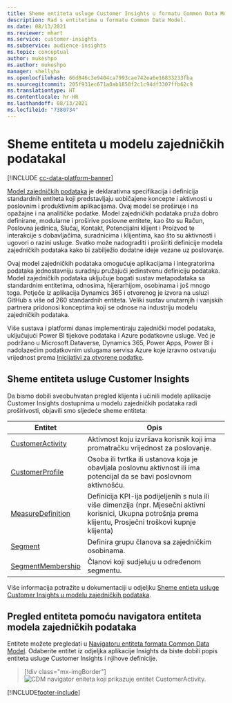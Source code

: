 ```yaml
---
title: Sheme entiteta usluge Customer Insights u formatu Common Data Model
description: Rad s entitetima u formatu Common Data Model.
ms.date: 08/13/2021
ms.reviewer: mhart
ms.service: customer-insights
ms.subservice: audience-insights
ms.topic: conceptual
author: mukeshpo
ms.author: mukeshpo
manager: shellyha
ms.openlocfilehash: 66d846c3e9404ca7993cae742ea6e16833233fba
ms.sourcegitcommit: 205f931ec671a0ab1850f2c1c94df3307ffb62c9
ms.translationtype: HT
ms.contentlocale: hr-HR
ms.lasthandoff: 08/13/2021
ms.locfileid: "7380734"
---
```

# <a name="entity-schemas-in-common-data-model"></a>Sheme entiteta u modelu zajedničkih podatakal

[!INCLUDE [cc-data-platform-banner](../includes/cc-data-platform-banner.md)]

[Model zajedničkih podataka](/common-data-model/) je deklarativna specifikacija i definicija standardnih entiteta koji predstavljaju uobičajene koncepte i aktivnosti u poslovnim i produktivnim aplikacijama. Ovaj model se proširuje i na opažajne i na analitičke podatke. Model zajedničkih podataka pruža dobro definirane, modularne i proširive poslovne entitete, kao što su Račun, Poslovna jedinica, Slučaj, Kontakt, Potencijalni klijent i Proizvod te interakcije s dobavljačima, suradnicima i klijentima, kao što su aktivnosti i ugovori o razini usluge. Svatko može nadograditi i proširiti definicije modela zajedničkih podataka kako bi zabilježio dodatne ideje vezane uz poslovanje.

Ovaj model zajedničkih podataka omogućuje aplikacijama i integratorima podataka jednostavniju suradnju pružajući jedinstvenu definiciju podataka. Model zajedničkih podataka uključuje bogati sustav metapodataka sa standardnim entitetima, odnosima, hijerarhijom, osobinama i još mnogo toga. Potječe iz aplikacija Dynamics 365 i otvorenog je izvora na usluzi GitHub s više od 260 standardnih entiteta. Veliki sustav unutarnjih i vanjskih partnera pridonosi konceptima koji se odnose na industriju modelu zajedničkih podataka.

Više sustava i platformi danas implementiraju zajednički model podataka, uključujući Power BI tijekove podataka i Azure podatkovne usluge. Već je podržano u Microsoft Dataverse, Dynamics 365, Power Apps, Power BI i nadolazećim podatkovnim uslugama servisa Azure koje izravno ostvaruju vrijednost prema [Inicijativi za otvorene podatke](https://www.microsoft.com/open-data-initiative).

## <a name="customer-insights-entity-schemas"></a>Sheme entiteta usluge Customer Insights

Da bismo dobili sveobuhvatan pregled klijenta i učinili modele aplikacije Customer Insights dostupnima u modelu zajedničkih podataka radi proširivosti, objavili smo sljedeće sheme entiteta:

| Entitet | Opis |
|---------|---------|
|[CustomerActivity](/common-data-model/schema/core/applicationcommon/foundationcommon/crmcommon/solutions/customerinsights/customeractivity) | Aktivnost koju izvršava korisnik koji ima promatračku vrijednost za poslovanje. |
|[CustomerProfile](/common-data-model/schema/core/applicationcommon/foundationcommon/crmcommon/solutions/customerinsights/customerprofile) | Osoba ili tvrtka ili ustanova koja je obavljala poslovnu aktivnost ili ima potencijal da se bavi poslovnom aktivnošću. |
|[MeasureDefinition](/common-data-model/schema/core/applicationcommon/foundationcommon/crmcommon/solutions/customerinsights/measuredefinition) | Definicija KPI-ija podijeljenih s nula ili više dimenzija (npr. Mjesečni aktivni korisnici, Ukupna potrošnja prema klijentu, Prosječni troškovi kupnje klijenta) |
|[Segment](/common-data-model/schema/core/applicationcommon/foundationcommon/crmcommon/solutions/customerinsights/segment) | Definira grupu članova sa zajedničkim osobinama. |
|[SegmentMembership](/common-data-model/schema/core/applicationcommon/foundationcommon/crmcommon/solutions/customerinsights/segmentmembership) | Članovi koji sudjeluju u određenom segmentu. |

Više informacija potražite u dokumentaciji u odjeljku [Sheme entieta usluge Customer Insights u modelu zajedničkih podataka](/common-data-model/schema/core/applicationcommon/foundationcommon/crmcommon/solutions/customerinsights/overview).

## <a name="view-entities-using-the-common-data-model-entity-navigator"></a>Pregled entiteta pomoću navigatora entiteta modela zajedničkih podataka

Entitete možete pregledati u [Navigatoru entiteta formata Common Data Model](https://microsoft.github.io/CDM/). Odaberite entitet iz odjeljka aplikacije Insights da biste dobili popis entiteta usluge Customer Insights i njihove definicije.
> [!div class="mx-imgBorder"]
> ![CDM navigator eniteta koji prikazuje entitet CustomerActivity.](media/CDM-entity-navigator.png "CDM navigator eniteta koji prikazuje entitet CustomerActivity")


[!INCLUDE[footer-include](../includes/footer-banner.md)]

